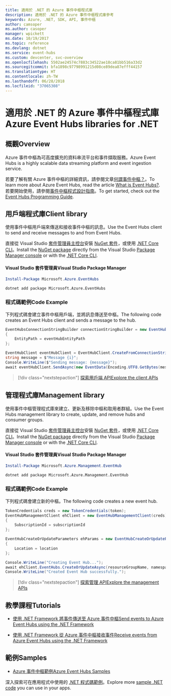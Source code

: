 ```yaml
---
title: 適用於 .NET 的 Azure 事件中樞程式庫
description: 適用於 .NET 的 Azure 事件中樞程式庫參考
keywords: Azure, .NET, SDK, API, 事件中樞
author: camsoper
ms.author: casoper
manager: wpickett
ms.date: 10/19/2017
ms.topic: reference
ms.devlang: dotnet
ms.service: event-hubs
ms.custom: devcenter, svc-overview
ms.openlocfilehash: 5502ae24574c7883c34522ae18ca81bb516a33d2
ms.sourcegitcommit: bfa1898c97798991215d08ce89dea87efff44157
ms.translationtype: HT
ms.contentlocale: zh-TW
ms.lasthandoff: 06/28/2018
ms.locfileid: "37065308"
---
```

# <a name="azure-event-hubs-libraries-for-net"></a><span data-ttu-id="cb42b-104">適用於 .NET 的 Azure 事件中樞程式庫</span><span class="sxs-lookup"><span data-stu-id="cb42b-104">Azure Event Hubs libraries for .NET</span></span>

## <a name="overview"></a><span data-ttu-id="cb42b-105">概觀</span><span class="sxs-lookup"><span data-stu-id="cb42b-105">Overview</span></span>

<span data-ttu-id="cb42b-106">Azure 事件中樞為可高度擴充的資料串流平台和事件擷取服務。</span><span class="sxs-lookup"><span data-stu-id="cb42b-106">Azure Event Hubs is a highly scalable data streaming platform and event ingestion service.</span></span>

<span data-ttu-id="cb42b-107">若要了解有關 Azure 事件中樞的詳細資訊，請參閱文章[何謂事件中樞？](/azure/event-hubs/event-hubs-what-is-event-hubs)。</span><span class="sxs-lookup"><span data-stu-id="cb42b-107">To learn more about Azure Event Hubs, read the article [What is Event Hubs?](/azure/event-hubs/event-hubs-what-is-event-hubs).</span></span>  <span data-ttu-id="cb42b-108">若要開始使用，請參閱[事件中樞程式設計指南](/azure/event-hubs/event-hubs-programming-guide)。</span><span class="sxs-lookup"><span data-stu-id="cb42b-108">To get started, check out the [Event Hubs Programming Guide](/azure/event-hubs/event-hubs-programming-guide).</span></span>

## <a name="client-library"></a><span data-ttu-id="cb42b-109">用戶端程式庫</span><span class="sxs-lookup"><span data-stu-id="cb42b-109">Client library</span></span>

<span data-ttu-id="cb42b-110">使用事件中樞用戶端來傳送和接收事件中樞的訊息。</span><span class="sxs-lookup"><span data-stu-id="cb42b-110">Use the Event Hubs client to send and receive messages to and from Event Hubs.</span></span>

<span data-ttu-id="cb42b-111">直接從 Visual Studio [套件管理員主控台][PackageManager]安裝 [NuGet 套件](https://www.nuget.org/packages/Microsoft.Azure.EventHubs)，或使用 [.NET Core CLI][DotNetCLI]。</span><span class="sxs-lookup"><span data-stu-id="cb42b-111">Install the [NuGet package](https://www.nuget.org/packages/Microsoft.Azure.EventHubs) directly from the Visual Studio [Package Manager console][PackageManager] or with the [.NET Core CLI][DotNetCLI].</span></span>

#### <a name="visual-studio-package-manager"></a><span data-ttu-id="cb42b-112">Visual Studio 套件管理員</span><span class="sxs-lookup"><span data-stu-id="cb42b-112">Visual Studio Package Manager</span></span>

```powershell
Install-Package Microsoft.Azure.EventHubs
```

```bash
dotnet add package Microsoft.Azure.EventHubs
```

### <a name="code-example"></a><span data-ttu-id="cb42b-113">程式碼範例</span><span class="sxs-lookup"><span data-stu-id="cb42b-113">Code Example</span></span>

<span data-ttu-id="cb42b-114">下列程式碼會建立事件中樞用戶端，並將訊息傳送至中樞。</span><span class="sxs-lookup"><span data-stu-id="cb42b-114">The following code creates an Event Hubs client and sends a message to the hub.</span></span>

```csharp
EventHubsConnectionStringBuilder connectionStringBuilder = new EventHubsConnectionStringBuilder(eventHubConnectionString)
{
    EntityPath = eventHubEntityPath
};

EventHubClient eventHubClient = EventHubClient.CreateFromConnectionString(connectionStringBuilder.ToString());
string message = $"Message {i}";
Console.WriteLine($"Sending message: {message}");
await eventHubClient.SendAsync(new EventData(Encoding.UTF8.GetBytes(message)));
```

> [!div class="nextstepaction"]
> [<span data-ttu-id="cb42b-115">探索用戶端 API</span><span class="sxs-lookup"><span data-stu-id="cb42b-115">Explore the client APIs</span></span>](/dotnet/api/overview/azure/eventhub/client)

## <a name="management-library"></a><span data-ttu-id="cb42b-116">管理程式庫</span><span class="sxs-lookup"><span data-stu-id="cb42b-116">Management library</span></span>

<span data-ttu-id="cb42b-117">使用事件中樞管理程式庫來建立、更新及移除中樞和取用者群組。</span><span class="sxs-lookup"><span data-stu-id="cb42b-117">Use the Event Hubs management library to create, update, and remove hubs and consumer groups.</span></span>

<span data-ttu-id="cb42b-118">直接從 Visual Studio [套件管理員主控台][PackageManager]安裝 [NuGet 套件](https://www.nuget.org/packages/Microsoft.Azure.Management.EventHub)，或使用 [.NET Core CLI][DotNetCLI]。</span><span class="sxs-lookup"><span data-stu-id="cb42b-118">Install the [NuGet package](https://www.nuget.org/packages/Microsoft.Azure.Management.EventHub) directly from the Visual Studio [Package Manager console][PackageManager] or with the [.NET Core CLI][DotNetCLI].</span></span>

#### <a name="visual-studio-package-manager"></a><span data-ttu-id="cb42b-119">Visual Studio 套件管理員</span><span class="sxs-lookup"><span data-stu-id="cb42b-119">Visual Studio Package Manager</span></span>

```powershell
Install-Package Microsoft.Azure.Management.EventHub
```

```bash
dotnet add package Microsoft.Azure.Management.EventHub
```

### <a name="code-example"></a><span data-ttu-id="cb42b-120">程式碼範例</span><span class="sxs-lookup"><span data-stu-id="cb42b-120">Code Example</span></span>

<span data-ttu-id="cb42b-121">下列程式碼會建立新的中樞。</span><span class="sxs-lookup"><span data-stu-id="cb42b-121">The following code creates a new event hub.</span></span>

```csharp
TokenCredentials creds = new TokenCredentials(token);
EventHubManagementClient ehClient = new EventHubManagementClient(creds)
{
    SubscriptionId = subscriptionId
};

EventHubCreateOrUpdateParameters ehParams = new EventHubCreateOrUpdateParameters()
{
    Location = location
};

Console.WriteLine("Creating Event Hub...");
await ehClient.EventHubs.CreateOrUpdateAsync(resourceGroupName, namespaceName, EventHubName, ehParams);
Console.WriteLine("Created Event Hub successfully.");
```

> [!div class="nextstepaction"]
> [<span data-ttu-id="cb42b-122">探索管理 API</span><span class="sxs-lookup"><span data-stu-id="cb42b-122">Explore the management APIs</span></span>](/dotnet/api/overview/azure/eventhub/management)

## <a name="tutorials"></a><span data-ttu-id="cb42b-123">教學課程</span><span class="sxs-lookup"><span data-stu-id="cb42b-123">Tutorials</span></span>

* [<span data-ttu-id="cb42b-124">使用 .NET Framework 將事件傳送至 Azure 事件中樞</span><span class="sxs-lookup"><span data-stu-id="cb42b-124">Send events to Azure Event Hubs using the .NET Framework</span></span>](/azure/event-hubs/event-hubs-dotnet-framework-getstarted-send)

* [<span data-ttu-id="cb42b-125">使用 .NET Framework 從 Azure 事件中樞接收事件</span><span class="sxs-lookup"><span data-stu-id="cb42b-125">Receive events from Azure Event Hubs using the .NET Framework</span></span>](/azure/event-hubs/event-hubs-dotnet-framework-getstarted-receive-eph)

## <a name="samples"></a><span data-ttu-id="cb42b-126">範例</span><span class="sxs-lookup"><span data-stu-id="cb42b-126">Samples</span></span>

* [<span data-ttu-id="cb42b-127">Azure 事件中樞範例</span><span class="sxs-lookup"><span data-stu-id="cb42b-127">Azure Event Hubs Samples</span></span>](https://github.com/Azure/azure-event-hubs/tree/master/samples)

<span data-ttu-id="cb42b-128">深入探索可在應用程式中使用的 [.NET 程式碼範例](https://azure.microsoft.com/resources/samples/?platform=dotnet)。</span><span class="sxs-lookup"><span data-stu-id="cb42b-128">Explore more [sample .NET code](https://azure.microsoft.com/resources/samples/?platform=dotnet) you can use in your apps.</span></span>

[PackageManager]: https://docs.microsoft.com/nuget/tools/package-manager-console
[DotNetCLI]: https://docs.microsoft.com/dotnet/core/tools/dotnet-add-package
